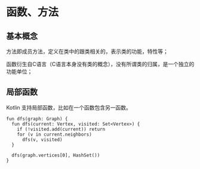 # 函数、方法

## 基本概念

方法即成员方法，定义在类中的跟类相关的，表示类的功能，特性等；

函数衍生自C语言（C语言本身没有类的概念），没有所谓类的归属，是一个独立的功能单位；


## 局部函数

Kotlin 支持局部函数，比如在一个函数包含另一函数。


    fun dfs(graph: Graph) {
      fun dfs(current: Vertex, visited: Set<Vertex>) {
        if (!visited.add(current)) return
        for (v in current.neighbors)
          dfs(v, visited)
      }
    
      dfs(graph.vertices[0], HashSet())
    }